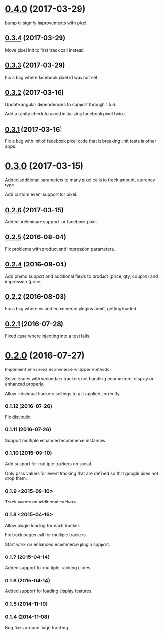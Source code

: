 <a name="0.4.0"></a>
# [0.4.0](https://github.com/laffer1/angular-google-analytics/compare/0.3.4...v0.4.0) (2017-03-29)

bump to signify improvements with pixel.

<a name="0.3.4"></a>
## [0.3.4](https://github.com/laffer1/angular-google-analytics/compare/0.3.3...v0.3.4) (2017-03-29)

Move pixel init to first track call instead.

<a name="0.3.3"></a>
## [0.3.3](https://github.com/laffer1/angular-google-analytics/compare/0.3.2...v0.3.3) (2017-03-29)

Fix a bug where facebook pixel id was not set.

<a name="0.3.2"></a>
## [0.3.2](https://github.com/laffer1/angular-google-analytics/compare/0.3.1...v0.3.2) (2017-03-16)

Update angular dependencies to support through 1.5.6.

Add a sanity check to avoid initializing facebook pixel twice.

<a name="0.3.1"></a>
## [0.3.1](https://github.com/laffer1/angular-google-analytics/compare/0.3.0...v0.3.1) (2017-03-16)

Fix a bug with init of facebook pixel code that is breaking unit tests in other apps.

<a name="0.3.0"></a>
# [0.3.0](https://github.com/laffer1/angular-google-analytics/compare/0.2.6...v0.3.0) (2017-03-15)

Added additional parameters to many pixel calls to track amount, currency type. 

Add custom event support for pixel.

<a name="0.2.6"></a>
## [0.2.6](https://github.com/laffer1/angular-google-analytics/compare/0.2.5...v0.2.6) (2017-03-15)

Added preliminary support for facebook pixel.

<a name="0.2.5"></a>
## [0.2.5](https://github.com/laffer1/angular-google-analytics/compare/0.2.4...v0.2.5) (2016-08-04)

Fix problems with product and impression parameters.

<a name="0.2.4"></a>
## [0.2.4](https://github.com/laffer1/angular-google-analytics/compare/0.2.3...v0.2.4) (2016-08-04)

Add promo support and additional fields to product (price, qty, coupon) and impression (price)

<a name="0.2.2"></a>
## [0.2.2](https://github.com/laffer1/angular-google-analytics/compare/0.2.1...v0.2.2) (2016-08-03)

Fix a bug where ec and ecommerce plugins aren't getting loaded.

<a name="0.2.1"></a>
## [0.2.1](https://github.com/laffer1/angular-google-analytics/compare/0.2.0...v0.2.1) (2016-07-28)

Fixed case where injecting into a test fails.

<a name="0.2.0"></a>
# [0.2.0](https://github.com/laffer1/angular-google-analytics/compare/0.1.12...v0.2.0) (2016-07-27)

Implement enhanced ecommerce wrapper methods. 

Solve issues with secondary trackers not handling ecommerce, display or enhanced properly.

Allow individual trackers settings to get applied correctly.

<a name="0.1.12"></a>
### 0.1.12 (2016-07-26)

Fix dist build

<a name="0.1.11"></a>
### 0.1.11 (2016-07-26)

Support multiple enhanced ecommerce instances

<a name="0.1.10"></a>
### 0.1.10 (2015-09-10)

Add support for multiple trackers on
social. 

Only pass values for event tracking that are
defined so that google does not drop them.

<a name="0.1.9"></a>
### 0.1.9 <2015-09-10>

Track events on additional trackers.

<a name="0.1.8"></a>
### 0.1.8 <2015-04-16>

Allow plugin loading for each tracker.

Fix track pages call for multiple trackers.

Start work on enhanced ecommerce plugin support.

<a name="0.1.7"></a>
### 0.1.7 (2015-04-14)

Added support for multiple tracking codes.

<a name="0.1.6"></a>
### 0.1.6 (2015-04-14)

Added support for loading display features.

<a name="0.1.5"></a>
### 0.1.5 (2014-11-10)


<a name="0.1.4"></a>
### 0.1.4 (2014-11-08)
Bug fixes around page tracking

